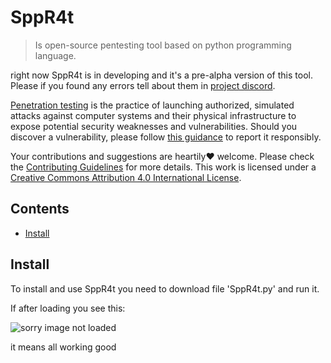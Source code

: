 # SppR4t
> Is open-source pentesting tool based on python programming language.

right now SppR4t is in developing and it's a pre-alpha version of this tool.
Please if you found any errors tell about them in [project discord](google.com).

[Penetration testing](https://en.wikipedia.org/wiki/Penetration_test) is the practice of launching authorized, simulated attacks against computer systems and their physical infrastructure to expose potential security weaknesses and vulnerabilities. Should you discover a vulnerability, please follow [this guidance](https://kb.cert.org/vuls/guidance/) to report it responsibly.

Your contributions and suggestions are heartily♥ welcome. Please check the [Contributing Guidelines](CONTRIBUTING.md) for more details. This work is licensed under a [Creative Commons Attribution 4.0 International License](https://creativecommons.org/licenses/by/4.0/).

## Contents

* [Install](#install)

## Install
To install and use SppR4t you need to download file 'SppR4t.py' and run it.
<div>If after loading you see this:<div>

![sorry image not loaded](https://i.ibb.co/F0Sdjp3/2023-02-28-163743.png)

<div>it means all working good<div>
